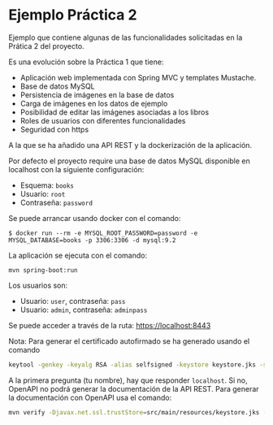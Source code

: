 # Ejemplo Práctica 2

Ejemplo que contiene algunas de las funcionalidades solicitadas en la Prática 2 del proyecto.

Es una evolución sobre la Práctica 1 que tiene: 

* Aplicación web implementada con Spring MVC y templates Mustache.
* Base de datos MySQL
* Persistencia de imágenes en la base de datos 
* Carga de imágenes en los datos de ejemplo
* Posibilidad de editar las imágenes asociadas a los libros
* Roles de usuarios con diferentes funcionalidades
* Seguridad con https

A la que se ha añadido una API REST y la dockerización de la aplicación.

Por defecto el proyecto require una base de datos MySQL disponible en localhost con la siguiente configuración:
* Esquema: `books`
* Usuario: `root`
* Contraseña: `password`

Se puede arrancar usando docker con el comando:

```
$ docker run --rm -e MYSQL_ROOT_PASSWORD=password -e MYSQL_DATABASE=books -p 3306:3306 -d mysql:9.2
```

La aplicación se ejecuta con el comando:

```
mvn spring-boot:run
```

Los usuarios son:

* Usuario: `user`, contraseña: `pass`
* Usuario: `admin`, contraseña: `adminpass`

Se puede acceder a través de la ruta: [https://localhost:8443](https://localhost:8443)

Nota: Para generar el certificado autofirmado se ha generado usando el comando  
```sh
keytool -genkey -keyalg RSA -alias selfsigned -keystore keystore.jks -storepass password -validity 360 -keysize 2048
```
A la primera pregunta (tu nombre), hay que responder `localhost`. Si no, OpenAPI no podrá generar la documentación de la API REST.
Para generar la documentación con OpenAPI usa el comando:
```sh
mvn verify -Djavax.net.ssl.trustStore=src/main/resources/keystore.jks -Djavax.net.ssl.trustStorePassword=passwordPassword=password
```